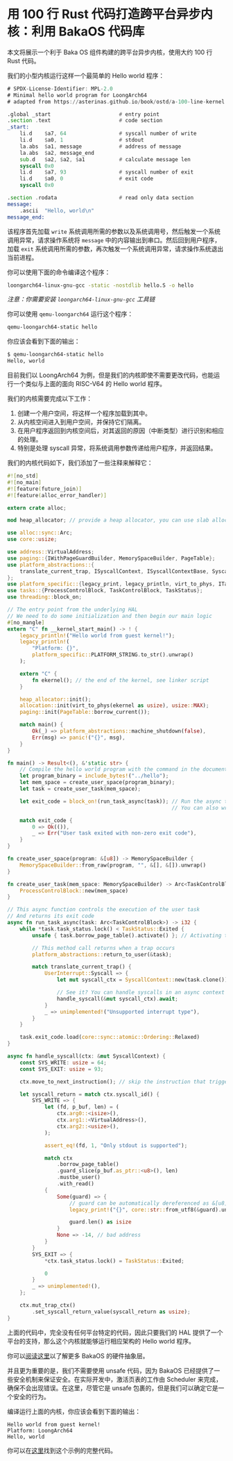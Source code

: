# 用 100 行 Rust 代码打造跨平台异步内核：利用 BakaOS 代码库

本文将展示一个利于 Baka OS 组件构建的跨平台异步内核，使用大约 100 行 Rust 代码。

我们的小型内核运行这样一个最简单的 Hello world 程序：

```asm
# SPDX-License-Identifier: MPL-2.0
# Minimal hello world program for LoongArch64
# adapted from https://asterinas.github.io/book/ostd/a-100-line-kernel.html

.global _start                      # entry point
.section .text                      # code section
_start:
    li.d    $a7, 64                 # syscall number of write
    li.d    $a0, 1                  # stdout
    la.abs  $a1, message            # address of message         
    la.abs  $a2, message_end
    sub.d   $a2, $a2, $a1           # calculate message len
    syscall 0x0
    li.d    $a7, 93                 # syscall number of exit
    li.d    $a0, 0                  # exit code
    syscall 0x0

.section .rodata                    # read only data section
message:
    .ascii  "Hello, world\n"
message_end:
```

该程序首先加载 `write` 系统调用所需的参数以及系统调用号，然后触发一个系统调用异常，请求操作系统将 `message` 中的内容输出到串口。然后回到用户程序，加载 `exit` 系统调用所需的参数，再次触发一个系统调用异常，请求操作系统退出当前进程。

你可以使用下面的命令编译这个程序：

```bash
loongarch64-linux-gnu-gcc -static -nostdlib hello.S -o hello
```

*注意：你需要安装 `loongarch64-linux-gnu-gcc` 工具链*

你可以使用 `qemu-loongarch64` 运行这个程序：

```bash
qemu-loongarch64-static hello
```

你应该会看到下面的输出：

```bash
$ qemu-loongarch64-static hello
Hello, world
```

目前我们以 LoongArch64 为例，但是我们的内核即使不需要更改代码，也能运行一个类似与上面的面向 RISC-V64 的 Hello world 程序。

我们的内核需要完成以下工作：

1. 创建一个用户空间，将这样一个程序加载到其中。
2. 从内核空间进入到用户空间，并保持它们隔离。
3. 在用户程序返回到内核空间后，对其返回的原因（中断类型）进行识别和相应的处理。
4. 特别是处理 syscall 异常，将系统调用参数传递给用户程序，并返回结果。

我们的内核代码如下，我们添加了一些注释来解释它：

```rust
#![no_std]
#![no_main]
#![feature(future_join)]
#![feature(alloc_error_handler)]

extern crate alloc;

mod heap_allocator; // provide a heap allocator, you can use slab allocator or buddy system allocator

use alloc::sync::Arc;
use core::usize;

use address::VirtualAddress;
use paging::{IWithPageGuardBuilder, MemorySpaceBuilder, PageTable};
use platform_abstractions::{
    translate_current_trap, ISyscallContext, ISyscallContextBase, SyscallContext, UserInterrupt,
};
use platform_specific::{legacy_print, legacy_println, virt_to_phys, ITaskContext};
use tasks::{ProcessControlBlock, TaskControlBlock, TaskStatus};
use threading::block_on;

// The entry point from the underlying HAL
// We need to do some initialization and then begin our main logic
#[no_mangle]
extern "C" fn __kernel_start_main() -> ! {
    legacy_println!("Hello world from guest kernel!");
    legacy_println!(
        "Platform: {}",
        platform_specific::PLATFORM_STRING.to_str().unwrap()
    );

    extern "C" {
        fn ekernel(); // the end of the kernel, see linker script
    }

    heap_allocator::init();
    allocation::init(virt_to_phys(ekernel as usize), usize::MAX);
    paging::init(PageTable::borrow_current());

    match main() {
        Ok(_) => platform_abstractions::machine_shutdown(false),
        Err(msg) => panic!("{}", msg),
    }
}

fn main() -> Result<(), &'static str> {
    // Compile the hello world program with the command in the document
    let program_binary = include_bytes!("../hello");
    let mem_space = create_user_space(program_binary);
    let task = create_user_task(mem_space);

    let exit_code = block_on!(run_task_async(task)); // Run the async task
                                                     // You can also write `run_task_async(task).await;` if you are in an async context

    match exit_code {
        0 => Ok(()),
        _ => Err("User task exited with non-zero exit code"),
    }
}

fn create_user_space(program: &[u8]) -> MemorySpaceBuilder {
    MemorySpaceBuilder::from_raw(program, "", &[], &[]).unwrap()
}

fn create_user_task(mem_space: MemorySpaceBuilder) -> Arc<TaskControlBlock> {
    ProcessControlBlock::new(mem_space)
}

// This async function controls the execution of the user task
// And returns its exit code
async fn run_task_async(task: Arc<TaskControlBlock>) -> i32 {
    while *task.task_status.lock() < TaskStatus::Exited {
        unsafe { task.borrow_page_table().activate() }; // Activating the page table should be a consideration.

        // This method call returns when a trap occurs
        platform_abstractions::return_to_user(&task);

        match translate_current_trap() {
            UserInterrupt::Syscall => {
                let mut syscall_ctx = SyscallContext::new(task.clone());

                // See it? You can handle syscalls in an async context
                handle_syscall(&mut syscall_ctx).await;
            }
            _ => unimplemented!("Unsupported interrupt type"),
        }
    }

    task.exit_code.load(core::sync::atomic::Ordering::Relaxed)
}

async fn handle_syscall(ctx: &mut SyscallContext) {
    const SYS_WRITE: usize = 64;
    const SYS_EXIT: usize = 93;

    ctx.move_to_next_instruction(); // skip the instruction that triggers the syscall

    let syscall_return = match ctx.syscall_id() {
        SYS_WRITE => {
            let (fd, p_buf, len) = (
                ctx.arg0::<isize>(),
                ctx.arg1::<VirtualAddress>(),
                ctx.arg2::<usize>(),
            );

            assert_eq!(fd, 1, "Only stdout is supported");

            match ctx
                .borrow_page_table()
                .guard_slice(p_buf.as_ptr::<u8>(), len)
                .mustbe_user()
                .with_read()
            {
                Some(guard) => {
                    // guard can be automatically dereferenced as &[u8]
                    legacy_print!("{}", core::str::from_utf8(&guard).unwrap());

                    guard.len() as isize
                }
                None => -14, // bad address
            }
        }
        SYS_EXIT => {
            *ctx.task_status.lock() = TaskStatus::Exited;

            0
        }
        _ => unimplemented!(),
    };

    ctx.mut_trap_ctx()
        .set_syscall_return_value(syscall_return as usize);
}
```

上面的代码中，完全没有任何平台特定的代码，因此只要我们的 HAL 提供了一个平台的支持，那么这个内核就能够运行相应架构的 Hello world 程序。

你可以[阅读这里](https://github.com/caiyih/bakaos?tab=readme-ov-file#hardware-abstraction-layer)以了解更多 BakaOS 的硬件抽象层。

并且更为重要的是，我们不需要使用 unsafe 代码，因为 BakaOS 已经提供了一些安全机制来保证安全。在实际开发中，激活页表的工作由 Scheduler 来完成，确保不会出现错误。在这里，尽管它是 unsafe 包裹的，但是我们可以确定它是一个安全的行为。

编译运行上面的内核，你应该会看到下面的输出：

```ascii
Hello world from guest kernel!
Platform: LoongArch64
Hello, world
```

你可以在[这里](https://github.com/caiyih/bakaos/tree/master/docs/bakaos-simple-kernel)找到这个示例的完整代码。
